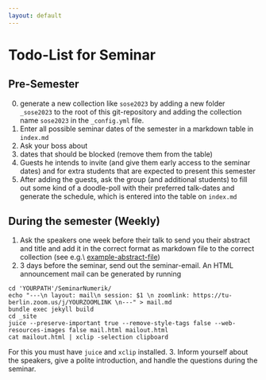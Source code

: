 ```yaml
---
layout: default
---
```

# Todo-List for Seminar

## Pre-Semester
0. generate a new collection like `sose2023` by adding a new folder `_sose2023` to the root of this git-repository and adding the collection name `sose2023` in the `_config.yml` file.
1. Enter all possible seminar dates of the semester in a markdown table in `index.md`
2. Ask your boss about
  1. dates that should be blocked (remove them from the table)
  2. Guests he intends to invite (and give them early access to the seminar dates) and for extra students that are expected to present this semester
3. After adding the guests, ask the group (and additional students) to fill out some kind of a doodle-poll with their preferred talk-dates and generate the schedule, which is entered into the table on `index.md`

## During the semester (Weekly)

1. Ask the speakers one week before their talk to send you their abstract and title and add it in the correct format as markdown file to the correct collection (see e.g.\ [example-abstract-file](https://github.com/Algopaul/SeminarNumerik/blob/2c18aa6d2f76f14319c80c435318f3cce72cd98a/_abstracts/Balzer1.md))
2. 3 days before the seminar, send out the seminar-email. An HTML announcement mail can be generated by running
```
cd 'YOURPATH'/SeminarNumerik/
echo "---\n layout: mail\n session: $1 \n zoomlink: https://tu-berlin.zoom.us/j/YOURZOOMLINK \n---" > mail.md
bundle exec jekyll build
cd _site
juice --preserve-important true --remove-style-tags false --web-resources-images false mail.html mailout.html
cat mailout.html | xclip -selection clipboard
```
For this you must have `juice` and `xclip` installed.
3. Inform yourself about the speakers, give a polite introduction, and handle the questions during the seminar.

